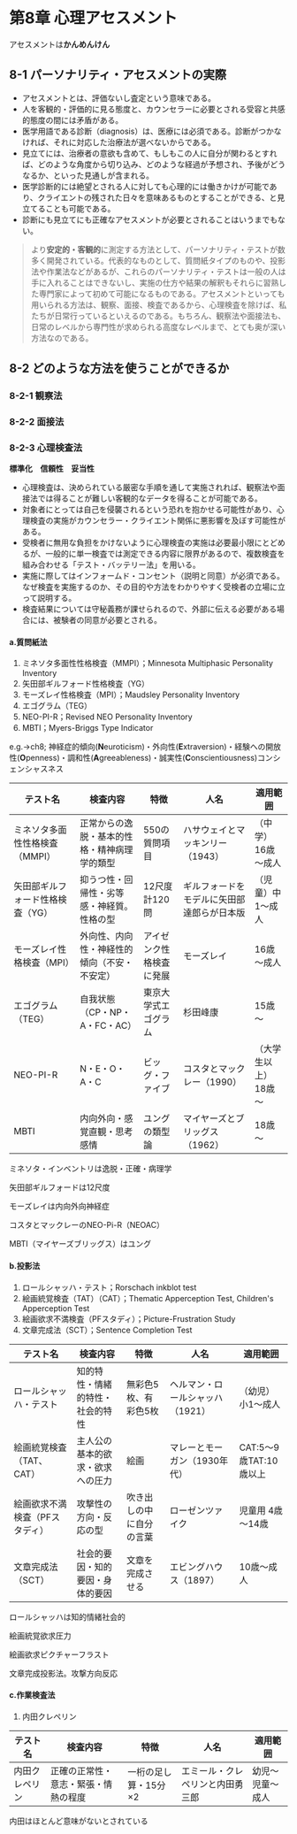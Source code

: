 # 第8章 心理アセスメント

アセスメントは**かんめんけん**

## 8-1 パーソナリティ・アセスメントの実際
- アセスメントとは、評価ないし査定という意味である。
- 人を客観的・評価的に見る態度と、カウンセラーに必要とされる受容と共感的態度の間には矛盾がある。
- 医学用語である診断（diagnosis）は、医療には必須である。診断がつかなければ、それに対応した治療法が選べないからである。
- 見立てには、治療者の意欲も含めて、もしもこの人に自分が関わるとすれば、どのような角度から切り込み、どのような経過が予想され、予後がどうなるか、といった見通しが含まれる。
- 医学診断的には絶望とされる人に対しても心理的には働きかけが可能であり、クライエントの残された日々を意味あるものとすることができる、と見立てることも可能である。
- 診断にも見立てにも正確なアセスメントが必要とされることはいうまでもない。

>より**安定的・客観的**に測定する方法として、パーソナリティ・テストが数多く開発されている。代表的なものとして、質問紙タイプのものや、投影法や作業法などがあるが、これらのパーソナリティ・テストは一般の人は手に入れることはできないし、実施の仕方や結果の解釈もそれらに習熟した専門家によって初めて可能になるものである。アセスメントといっても用いられる方法は、観察、面接、検査であるから、心理検査を除けば、私たちが日常行っているといえるのである。もちろん、観察法や面接法も、日常のレベルから専門性が求められる高度なレベルまで、とても奥が深い方法なのである。

## 8-2 どのような方法を使うことができるか
### 8-2-1 観察法
### 8-2-2 面接法
### 8-2-3 心理検査法
**標準化**　**信頼性**　**妥当性**

- 心理検査は、決められている厳密な手順を通して実施されれば、観察法や面接法では得ることが難しい客観的なデータを得ることが可能である。
- 対象者にとっては自己を侵襲されるという恐れを抱かせる可能性があり、心理検査の実施がカウンセラー・クライエント関係に悪影響を及ぼす可能性がある。
- 受検者に無用な負担をかけないように心理検査の実施は必要最小限にとどめるが、一般的に単一検査では測定できる内容に限界があるので、複数検査を組み合わせる「テスト・バッテリー法」を用いる。
- 実施に際してはインフォームド・コンセント（説明と同意）が必須である。なぜ検査を実施するのか、その目的や方法をわかりやすく受検者の立場に立って説明する。
- 検査結果については守秘義務が課せられるので、外部に伝える必要がある場合には、被験者の同意が必要とされる。

#### a.質問紙法
1. ミネソタ多面性性格検査（MMPI）；Minnesota Multiphasic Personality Inventory
2. 矢田部ギルフォード性格検査（YG）
3. モーズレイ性格検査（MPI）；Maudsley Personality Inventory
4. エゴグラム（TEG）
5. NEO-PI-R；Revised NEO Personality Inventory
6. MBTI；Myers-Briggs Type Indicator

e.g.→ch8; 神経症的傾向(**N**euroticism)・外向性(**E**xtraversion)・経験への開放性(**O**penness)・調和性(**A**greeableness)・誠実性(**C**onscientiousness)コンシェンシャスネス

|            テスト名            |                   検査内容                 |          特徴          |                  人名                    |      適用範囲      |
|--------------------------------|--------------------------------------------|------------------------|------------------------------------------|--------------------|
|ミネソタ多面性性格検査（MMPI）  |正常からの逸脱・基本的性格・精神病理学的類型|550の質問項目           |ハサウェイとマッキンリー（1943）          |（中学）16歳～成人  |
|矢田部ギルフォード性格検査（YG）|抑うつ性・回帰性・劣等感・神経質。性格の型  |12尺度計120問           |ギルフォードをモデルに矢田部達郎らが日本版|（児童）中1～成人   |
|モーズレイ性格検査（MPI）       |外向性、内向性・神経性的傾向（不安・不安定）|アイゼンク性格検査に発展|モーズレイ                                |16歳～成人          |
|エゴグラム（TEG）               |自我状態（CP・NP・A・FC・AC）               |東京大学式エゴグラム    |杉田峰康                                  |15歳～              |
|NEO-PI-R                        |N・E・O・A・C                               |ビッグ・ファイブ        |コスタとマックレー（1990）                |（大学生以上）18歳～|
|MBTI                            |内向外向・感覚直観・思考感情                |ユングの類型論          |マイヤーズとブリッグス（1962）            |18歳～              |

ミネソタ・インベントリは逸脱・正確・病理学

矢田部ギルフォードは12尺度

モーズレイは内向外向神経症

コスタとマックレーのNEO-Pi-R（NEOAC）

MBTI（マイヤーズブリッグス）はユング

#### b.投影法
1. ロールシャッハ・テスト；Rorschach inkblot test
2. 絵画統覚検査（TAT）（CAT）；Thematic Apperception Test, Children's Apperception Test
3. 絵画欲求不満検査（PFスタディ）；Picture-Frustration Study
4. 文章完成法（SCT）；Sentence Completion Test

|           テスト名           |            検査内容            |          特徴          |              人名              |       適用範囲       |
|------------------------------|--------------------------------|------------------------|--------------------------------|----------------------|
|ロールシャッハ・テスト        |知的特性・情緒的特性・社会的特性|無彩色5枚、有彩色5枚    |ヘルマン・ロールシャッハ（1921）|（幼児）小1～成人     |
|絵画統覚検査（TAT、CAT）      |主人公の基本的欲求・欲求への圧力|絵画                    |マレーとモーガン（1930年代）    |CAT:5～9歳TAT:10歳以上|
|絵画欲求不満検査（PFスタディ）|攻撃性の方向・反応の型          |吹き出しの中に自分の言葉|ローゼンツァイク                |児童用 4歳～14歳      |
|文章完成法（SCT）             |社会的要因・知的要因・身体的要因|文章を完成させる        |エビングハウス（1897）          |10歳～成人            |

ロールシャッハは知的情緒社会的

絵画統覚欲求圧力

絵画欲求ピクチャーフラスト

文章完成投影法。攻撃方向反応

#### c.作業検査法
1. 内田クレペリン

|   テスト名   |              検査内容              |        特徴         |              人名              |   適用範囲     |
|--------------|------------------------------------|---------------------|--------------------------------|----------------|
|内田クレペリン|正確の正常性・意志・緊張・情熱の程度|一桁の足し算・15分×2|エミール・クレペリンと内田勇三郎|幼児～児童～成人|

内田はほとんど意味がないとされている